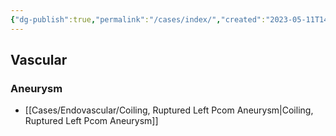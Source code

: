 ```yaml
---
{"dg-publish":true,"permalink":"/cases/index/","created":"2023-05-11T14:23:01.000-05:00","updated":"2023-05-11T22:19:35.000-05:00"}
---
```



## Vascular

### Aneurysm

- [[Cases/Endovascular/Coiling, Ruptured Left Pcom Aneurysm\|Coiling, Ruptured Left Pcom Aneurysm]]
